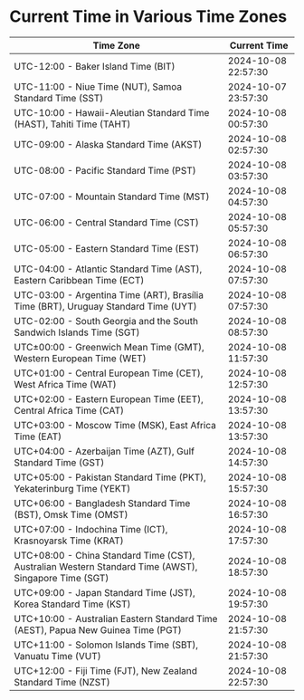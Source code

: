 # Current Time in Various Time Zones

| Time Zone | Current Time |
|-----------|--------------|
| UTC-12:00 - Baker Island Time (BIT) | 2024-10-08 22:57:30 |
| UTC-11:00 - Niue Time (NUT), Samoa Standard Time (SST) | 2024-10-07 23:57:30 |
| UTC-10:00 - Hawaii-Aleutian Standard Time (HAST), Tahiti Time (TAHT) | 2024-10-08 00:57:30 |
| UTC-09:00 - Alaska Standard Time (AKST) | 2024-10-08 02:57:30 |
| UTC-08:00 - Pacific Standard Time (PST) | 2024-10-08 03:57:30 |
| UTC-07:00 - Mountain Standard Time (MST) | 2024-10-08 04:57:30 |
| UTC-06:00 - Central Standard Time (CST) | 2024-10-08 05:57:30 |
| UTC-05:00 - Eastern Standard Time (EST) | 2024-10-08 06:57:30 |
| UTC-04:00 - Atlantic Standard Time (AST), Eastern Caribbean Time (ECT) | 2024-10-08 07:57:30 |
| UTC-03:00 - Argentina Time (ART), Brasília Time (BRT), Uruguay Standard Time (UYT) | 2024-10-08 07:57:30 |
| UTC-02:00 - South Georgia and the South Sandwich Islands Time (SGT) | 2024-10-08 08:57:30 |
| UTC±00:00 - Greenwich Mean Time (GMT), Western European Time (WET) | 2024-10-08 11:57:30 |
| UTC+01:00 - Central European Time (CET), West Africa Time (WAT) | 2024-10-08 12:57:30 |
| UTC+02:00 - Eastern European Time (EET), Central Africa Time (CAT) | 2024-10-08 13:57:30 |
| UTC+03:00 - Moscow Time (MSK), East Africa Time (EAT) | 2024-10-08 13:57:30 |
| UTC+04:00 - Azerbaijan Time (AZT), Gulf Standard Time (GST) | 2024-10-08 14:57:30 |
| UTC+05:00 - Pakistan Standard Time (PKT), Yekaterinburg Time (YEKT) | 2024-10-08 15:57:30 |
| UTC+06:00 - Bangladesh Standard Time (BST), Omsk Time (OMST) | 2024-10-08 16:57:30 |
| UTC+07:00 - Indochina Time (ICT), Krasnoyarsk Time (KRAT) | 2024-10-08 17:57:30 |
| UTC+08:00 - China Standard Time (CST), Australian Western Standard Time (AWST), Singapore Time (SGT) | 2024-10-08 18:57:30 |
| UTC+09:00 - Japan Standard Time (JST), Korea Standard Time (KST) | 2024-10-08 19:57:30 |
| UTC+10:00 - Australian Eastern Standard Time (AEST), Papua New Guinea Time (PGT) | 2024-10-08 21:57:30 |
| UTC+11:00 - Solomon Islands Time (SBT), Vanuatu Time (VUT) | 2024-10-08 21:57:30 |
| UTC+12:00 - Fiji Time (FJT), New Zealand Standard Time (NZST) | 2024-10-08 22:57:30 |
